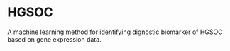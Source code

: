 # HGSOC
A machine learning method for identifying dignostic biomarker of HGSOC based on gene expression data.
